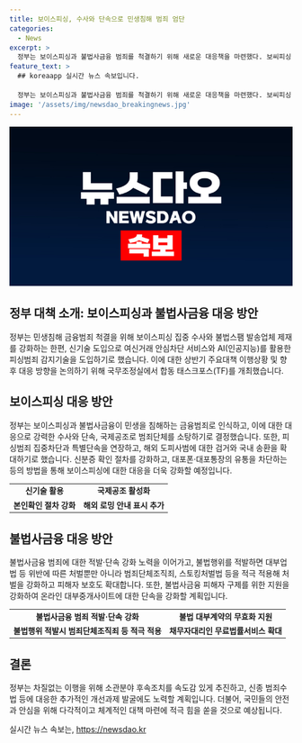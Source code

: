 ```yaml
---
title: 보이스피싱, 수사와 단속으로 민생침해 범죄 엄단
categories:
  - News
excerpt: >
  정부는 보이스피싱과 불법사금융 범죄를 척결하기 위해 새로운 대응책을 마련했다. 보씨피싱 집중 수사, 불법스팸 발송업체 제재, 여신거래 안심차단 서비스와 AI기술 도입 등의 방안을 활용하여 범죄에 대응할 예정이다. 또한, 불법대부업의 구속을 강화하고 불법광고 사전 차단과 대부중개사이트 관리·감독을 강화할 것으로 발표했다. TF 회의를 통해 올해 상반기 주요대책 이행상황을 점검하고 향후 대응 방향을 논의했다. 해당 대책은 민생을 침해하는 금융범죄를 강력히 대응하기 위한 것으로, 새로운 기술과 강력한 수사, 단속 및 국제공조를 통해 범죄를 근절하겠다는 방침이다.
feature_text: >
  ## koreaapp 실시간 뉴스 속보입니다.

  정부는 보이스피싱과 불법사금융 범죄를 척결하기 위해 새로운 대응책을 마련했다. 보씨피싱 집중 수사, 불법스팸 발송업체 제재, 여신거래 안심차단 서비스와 AI기술 도입 등의 방안을 활용하여 범죄에 대응할 예정이다. 또한, 불법대부업의 구속을 강화하고 불법광고 사전 차단과 대부중개사이트 관리·감독을 강화할 것으로 발표했다. TF 회의를 통해 올해 상반기 주요대책 이행상황을 점검하고 향후 대응 방향을 논의했다. 해당 대책은 민생을 침해하는 금융범죄를 강력히 대응하기 위한 것으로, 새로운 기술과 강력한 수사, 단속 및 국제공조를 통해 범죄를 근절하겠다는 방침이다.
image: '/assets/img/newsdao_breakingnews.jpg'
---
```


<p><img src="/assets/img/newsdao_breakingnews.jpg" alt="koreaapp 속보" /></p>

<h2 data-ke-size="size26">정부 대책 소개: 보이스피싱과 불법사금융 대응 방안</h2>

<p data-ke-size="size16">정부는 민생침해 금융범죄 척결을 위해 보이스피싱 집중 수사와 불법스팸 발송업체 제재를 강화하는 한편, 신기술 도입으로 여신거래 안심차단 서비스와 AI(인공지능)를 활용한 피싱범죄 감지기술을 도입하기로 했습니다. 이에 대한 상반기 주요대책 이행상황 및 향후 대응 방향을 논의하기 위해 국무조정실에서 합동 태스크포스(TF)를 개최했습니다.</p>

<h2 data-ke-size="size26">보이스피싱 대응 방안</h2>

<p data-ke-size="size16">정부는 보이스피싱과 불법사금융이 민생을 침해하는 금융범죄로 인식하고, 이에 대한 대응으로 강력한 수사와 단속, 국제공조로 범죄단체를 소탕하기로 결정했습니다. 또한, 피싱범죄 집중차단과 특별단속을 연장하고, 해외 도피사범에 대한 검거와 국내 송환을 확대하기로 했습니다. 신분증 확인 절차를 강화하고, 대포폰·대포통장의 유통을 차단하는 등의 방법을 통해 보이스피싱에 대한 대응을 더욱 강화할 예정입니다.</p>

<table>
    <tr>
        <td style="text-align: center; height: 17px;"><b>신기술 활용</b></td>
        <td style="text-align: center; height: 17px;"><b>국제공조 활성화</b></td>
    </tr>
    <tr>
        <td style="text-align: center; height: 17px;"><b>본인확인 절차 강화</b></td>
        <td style="text-align: center; height: 17px;"><b>해외 로밍 안내 표시 추가</b></td>
    </tr>
</table>

<h2 data-ke-size="size26">불법사금융 대응 방안</h2>

<p data-ke-size="size16">불법사금융 범죄에 대한 적발·단속 강화 노력을 이어가고, 불법행위를 적발하면 대부업법 등 위반에 따른 처벌뿐만 아니라 범죄단체조직죄, 스토킹처벌법 등을 적극 적용해 처벌을 강화하고 피해자 보호도 확대합니다. 또한, 불법사금융 피해자 구제를 위한 지원을 강화하여 온라인 대부중개사이트에 대한 단속을 강화할 계획입니다.</p>

<table>
    <tr>
        <td style="text-align: center; height: 17px;"><b>불법사금융 범죄 적발·단속 강화</b></td>
        <td style="text-align: center; height: 17px;"><b>불법 대부계약의 무효화 지원</b></td>
    </tr>
    <tr>
        <td style="text-align: center; height: 17px;"><b>불법행위 적발시 범죄단체조직죄 등 적극 적용</b></td>
        <td style="text-align: center; height: 17px;"><b>채무자대리인 무료법률서비스 확대</b></td>
    </tr>
</table>

<h2 data-ke-size="size26">결론</h2>

<p data-ke-size="size16">정부는 차질없는 이행을 위해 소관분야 후속조치를 속도감 있게 추진하고, 신종 범죄수법 등에 대응한 추가적인 개선과제 발굴에도 노력할 계획입니다. 더불어, 국민들의 안전과 안심을 위해 다각적이고 체계적인 대책 마련에 적극 힘을 쏟을 것으로 예상됩니다.</p>
실시간 뉴스 속보는, <a href="https://newsdao.kr" rel="dofollow">https://newsdao.kr</a>


